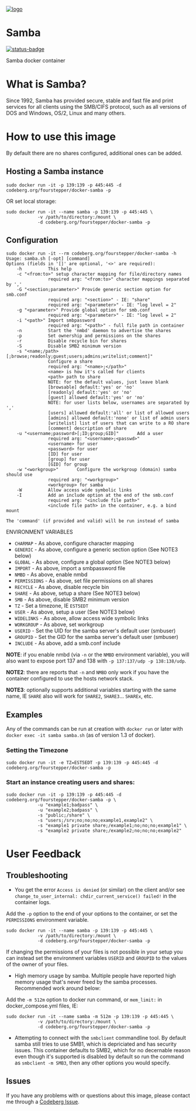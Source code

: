 [![logo](https://codeberg.org/fourstepper/docker-samba/raw/branch/main/logo.jpg)](https://www.samba.org)

# Samba

[![status-badge](https://ci.codeberg.org/api/badges/12778/status.svg)](https://ci.codeberg.org/repos/12778)

Samba docker container

# What is Samba?

Since 1992, Samba has provided secure, stable and fast file and print services
for all clients using the SMB/CIFS protocol, such as all versions of DOS and
Windows, OS/2, Linux and many others.

# How to use this image

By default there are no shares configured, additional ones can be added.

## Hosting a Samba instance

    sudo docker run -it -p 139:139 -p 445:445 -d codeberg.org/fourstepper/docker-samba -p

OR set local storage:

    sudo docker run -it --name samba -p 139:139 -p 445:445 \
                -v /path/to/directory:/mount \
                -d codeberg.org/fourstepper/docker-samba -p

## Configuration

    sudo docker run -it --rm codeberg.org/fourstepper/docker-samba -h
    Usage: samba.sh [-opt] [command]
    Options (fields in '[]' are optional, '<>' are required):
        -h          This help
        -c "<from:to>" setup character mapping for file/directory names
                    required arg: "<from:to>" character mappings separated by ','
        -G "<section;parameter>" Provide generic section option for smb.conf
                    required arg: "<section>" - IE: "share"
                    required arg: "<parameter>" - IE: "log level = 2"
        -g "<parameter>" Provide global option for smb.conf
                    required arg: "<parameter>" - IE: "log level = 2"
        -i "<path>" Import smbpassword
                    required arg: "<path>" - full file path in container
        -n          Start the 'nmbd' daemon to advertise the shares
        -p          Set ownership and permissions on the shares
        -r          Disable recycle bin for shares
        -S          Disable SMB2 minimum version
        -s "<name;/path>[;browse;readonly;guest;users;admins;writelist;comment]"
                    Configure a share
                    required arg: "<name>;</path>"
                    <name> is how it's called for clients
                    <path> path to share
                    NOTE: for the default values, just leave blank
                    [browsable] default:'yes' or 'no'
                    [readonly] default:'yes' or 'no'
                    [guest] allowed default:'yes' or 'no'
                    NOTE: for user lists below, usernames are separated by ','
                    [users] allowed default:'all' or list of allowed users
                    [admins] allowed default:'none' or list of admin users
                    [writelist] list of users that can write to a RO share
                    [comment] description of share
        -u "<username;password>[;ID;group;GID]"       Add a user
                    required arg: "<username>;<passwd>"
                    <username> for user
                    <password> for user
                    [ID] for user
                    [group] for user
                    [GID] for group
        -w "<workgroup>"       Configure the workgroup (domain) samba should use
                    required arg: "<workgroup>"
                    <workgroup> for samba
        -W          Allow access wide symbolic links
        -I          Add an include option at the end of the smb.conf
                    required arg: "<include file path>"
                    <include file path> in the container, e.g. a bind mount

    The 'command' (if provided and valid) will be run instead of samba

ENVIRONMENT VARIABLES

- `CHARMAP` - As above, configure character mapping
- `GENERIC` - As above, configure a generic section option (See NOTE3 below)
- `GLOBAL` - As above, configure a global option (See NOTE3 below)
- `IMPORT` - As above, import a smbpassword file
- `NMBD` - As above, enable nmbd
- `PERMISSIONS` - As above, set file permissions on all shares
- `RECYCLE` - As above, disable recycle bin
- `SHARE` - As above, setup a share (See NOTE3 below)
- `SMB` - As above, disable SMB2 minimum version
- `TZ` - Set a timezone, IE `EST5EDT`
- `USER` - As above, setup a user (See NOTE3 below)
- `WIDELINKS` - As above, allow access wide symbolic links
- `WORKGROUP` - As above, set workgroup
- `USERID` - Set the UID for the samba server's default user (smbuser)
- `GROUPID` - Set the GID for the samba server's default user (smbuser)
- `INCLUDE` - As above, add a smb.conf include

**NOTE**: if you enable nmbd (via `-n` or the `NMBD` environment variable), you
will also want to expose port 137 and 138 with `-p 137:137/udp -p 138:138/udp`.

**NOTE2**: there are reports that `-n` and `NMBD` only work if you have the
container configured to use the hosts network stack.

**NOTE3**: optionally supports additional variables starting with the same name,
IE `SHARE` also will work for `SHARE2`, `SHARE3`... `SHAREx`, etc.

## Examples

Any of the commands can be run at creation with `docker run` or later with
`docker exec -it samba samba.sh` (as of version 1.3 of docker).

### Setting the Timezone

    sudo docker run -it -e TZ=EST5EDT -p 139:139 -p 445:445 -d codeberg.org/fourstepper/docker-samba -p

### Start an instance creating users and shares:

    sudo docker run -it -p 139:139 -p 445:445 -d codeberg.org/fourstepper/docker-samba -p \
                -u "example1;badpass" \
                -u "example2;badpass" \
                -s "public;/share" \
                -s "users;/srv;no;no;no;example1,example2" \
                -s "example1 private share;/example1;no;no;no;example1" \
                -s "example2 private share;/example2;no;no;no;example2"

# User Feedback

## Troubleshooting

- You get the error `Access is denied` (or similar) on the client and/or see
  `change_to_user_internal: chdir_current_service() failed!` in the container
  logs.

Add the `-p` option to the end of your options to the container, or set the
`PERMISSIONS` environment variable.

    sudo docker run -it --name samba -p 139:139 -p 445:445 \
                -v /path/to/directory:/mount \
                -d codeberg.org/fourstepper/docker-samba -p

If changing the permissions of your files is not possible in your setup you
can instead set the environment variables `USERID` and `GROUPID` to the
values of the owner of your files.

- High memory usage by samba. Multiple people have reported high memory usage
  that's never freed by the samba processes. Recommended work around below:

Add the `-m 512m` option to docker run command, or `mem_limit:` in
docker_compose.yml files, IE:

    sudo docker run -it --name samba -m 512m -p 139:139 -p 445:445 \
                -v /path/to/directory:/mount \
                -d codeberg.org/fourstepper/docker-samba -p

- Attempting to connect with the `smbclient` commandline tool. By default samba
  still tries to use SMB1, which is depriciated and has security issues. This
  container defaults to SMB2, which for no decernable reason even though it's
  supported is disabled by default so run the command as `smbclient -m SMB3`, then
  any other options you would specify.

## Issues

If you have any problems with or questions about this image, please contact me
through a [Codeberg Issue](https://codeberg.org/fourstepper/docker-samba/issues).
